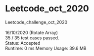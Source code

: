# Leetcode_oct_2020
Leetcode_challenge_oct_2020\
\
16/10/2020 (Rotate Array) \
35 / 35 test cases passed.\
Status: Accepted\
Runtime: 0 ms  Memory Usage: 39.6 MB


